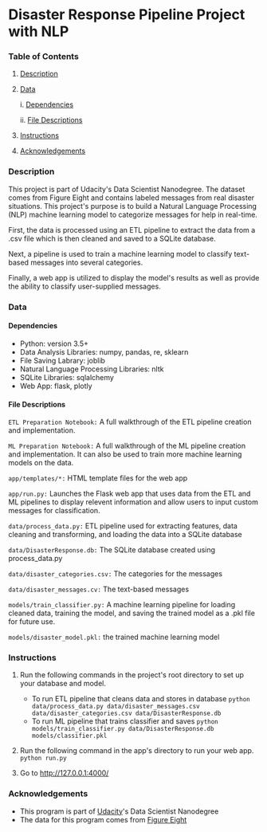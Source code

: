 # Disaster Response Pipeline Project with NLP

### Table of Contents
1. [Description](#description)

2. [Data](#data)

    i. [Dependencies](#dependencies)
        
    ii. [File Descriptions](#files)
        
3. [Instructions](#instructions)

4. [Acknowledgements](#acknowledgements)


### Description <a name="description"></a>
This project is part of Udacity's Data Scientist Nanodegree. The dataset comes from Figure Eight and contains labeled messages from real disaster situations. This project's purpose is to build a Natural Language Processing (NLP) machine learning model to categorize messages for help in real-time.

First, the data is processed using an ETL pipeline to extract the data from a .csv file which is then cleaned and saved to a SQLite database.

Next, a pipeline is used to train a machine learning model to classify text-based messages into several categories.

Finally, a web app is utilized to display the model's results as well as provide the ability to classify user-supplied messages.


### Data <a name="data"></a>

#### Dependencies <a name="dependencies"></a>
* Python: version 3.5+
* Data Analysis Libraries: numpy, pandas, re, sklearn
* File Saving Labrary: joblib
* Natural Language Processing Libraries: nltk
* SQLite Libraries: sqlalchemy
* Web App: flask, plotly

#### File Descriptions <a name="files"></a>
`ETL Preparation Notebook:` A full walkthrough of the ETL pipeline creation and implementation.

`ML Preparation Notebook:` A full walkthrough of the ML pipeline creation and implementation. It can also be used to train more machine learning models on the data.

`app/templates/*:` HTML template files for the web app

`app/run.py:` Launches the Flask web app that uses data from the ETL and ML pipelines to display relevent information and allow users to input custom messages for classification.

`data/process_data.py:` ETL pipeline used for extracting features, data cleaning and transforming, and loading the data into a SQLite database

`data/DisasterResponse.db:` The SQLite database created using process_data.py

`data/disaster_categories.csv:` The categories for the messages

`data/disaster_messages.cv:` The text-based messages

`models/train_classifier.py:` A machine learning pipeline for loading cleaned data, training the model, and saving the trained model as a .pkl file for future use.

`models/disaster_model.pkl:` the trained machine learning model


### Instructions <a name="instructions"></a>
1. Run the following commands in the project's root directory to set up your database and model.

    - To run ETL pipeline that cleans data and stores in database
        `python data/process_data.py data/disaster_messages.csv data/disaster_categories.csv data/DisasterResponse.db`
    - To run ML pipeline that trains classifier and saves
        `python models/train_classifier.py data/DisasterResponse.db models/classifier.pkl`

2. Run the following command in the app's directory to run your web app.
    `python run.py`

3. Go to http://127.0.0.1:4000/


### Acknowledgements<a name="acknowledgements"></a>
* This program is part of [Udacity](https://www.udacity.com/)'s Data Scientist Nanodegree
* The data for this program comes from [Figure Eight](https://appen.com/figure-eight-is-now-appen/)
